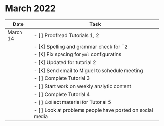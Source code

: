 # March 2022

|  Date  |  Task |
| ------ | ------| 
| March 14  | - [ ] Proofread Tutorials 1, 2 |
|           | -     [X] Spelling and grammar check for T2 |
|           | - [X] Fix spacing for ```yml``` configuratins |
|           |       - [X] Updated for tutorial 2                |
|           | - [X] Send email to Miguel to schedule meeting | 
|           | - [ ] Complete Tutorial 3 | 
|           | - [ ] Start work on weekly analytic content |
|           | - [ ] Complete Tutorial 4 |
|           | - [ ] Collect material for Tutorial 5 |
|           | - [ ] Look at problems people have posted on social media